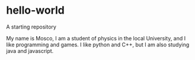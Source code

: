 # hello-world
A starting repository

My name is Mosco, I am a student of physics in the local University, and I like programming and games.
I like python and C++, but I am also studying java and javascript.
